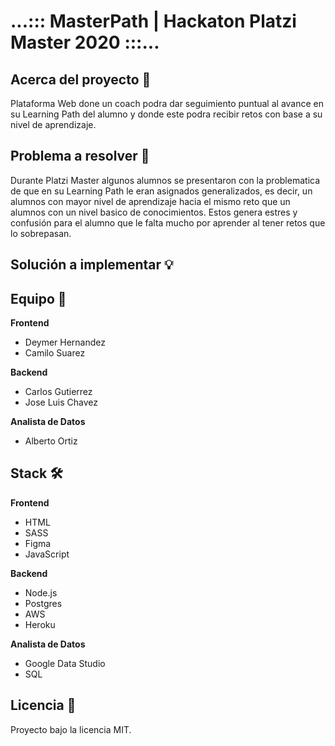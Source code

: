 # ...::: MasterPath | Hackaton Platzi Master 2020 :::...

## Acerca del proyecto 🧮
Plataforma Web done un coach podra dar seguimiento puntual al avance en su Learning Path del alumno y donde este podra recibir retos con base a su nivel de aprendizaje.

## Problema a resolver 🚨
Durante Platzi Master algunos alumnos se presentaron con la problematica de que en su Learning Path le eran asignados generalizados, es decir, un alumnos con mayor nivel de aprendizaje hacia el mismo reto que un alumnos con un nivel basico de conocimientos. Estos genera estres y confusión para el alumno que le falta mucho por aprender al tener retos que lo sobrepasan.

## Solución a implementar 💡

## Equipo 💪
**Frontend**
- Deymer Hernandez
- Camilo Suarez

**Backend**
- Carlos Gutierrez
- Jose Luis Chavez

**Analista de Datos**
- Alberto Ortiz

## Stack 🛠
**Frontend**
- HTML
- SASS
- Figma
- JavaScript

**Backend**
- Node.js
- Postgres
- AWS
- Heroku

**Analista de Datos**
- Google Data Studio
- SQL

## Licencia :bookmark_tabs:
Proyecto bajo la licencia MIT.
